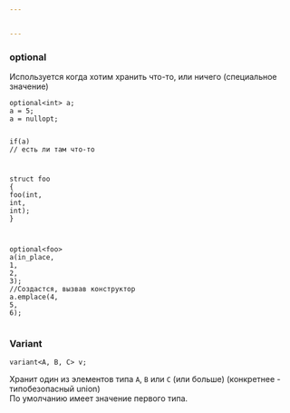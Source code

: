 ```yaml
---


---
```


<h3 id="optional">optional</h3>
<p>Используется когда хотим хранить что-то, или ничего (специальное значение)</p>
<pre class=" language-cpp"><code class="prism  language-cpp">optional<span class="token operator">&lt;</span><span class="token keyword">int</span><span class="token operator">&gt;</span> a<span class="token punctuation">;</span>
a <span class="token operator">=</span> <span class="token number">5</span><span class="token punctuation">;</span>
a <span class="token operator">=</span> nullopt<span class="token punctuation">;</span>

<span class="token keyword">if</span><span class="token punctuation">(</span>a<span class="token punctuation">)</span> <span class="token comment">// есть ли там что-то</span>

<span class="token keyword">struct</span> foo <span class="token punctuation">{</span>
	<span class="token function">foo</span><span class="token punctuation">(</span><span class="token keyword">int</span><span class="token punctuation">,</span> <span class="token keyword">int</span><span class="token punctuation">,</span> <span class="token keyword">int</span><span class="token punctuation">)</span><span class="token punctuation">;</span>
<span class="token punctuation">}</span>

optional<span class="token operator">&lt;</span>foo<span class="token operator">&gt;</span> <span class="token function">a</span><span class="token punctuation">(</span>in_place<span class="token punctuation">,</span> <span class="token number">1</span><span class="token punctuation">,</span> <span class="token number">2</span><span class="token punctuation">,</span> <span class="token number">3</span><span class="token punctuation">)</span><span class="token punctuation">;</span> <span class="token comment">//Создастся, вызвав конструктор</span>
a<span class="token punctuation">.</span><span class="token function">emplace</span><span class="token punctuation">(</span><span class="token number">4</span><span class="token punctuation">,</span> <span class="token number">5</span><span class="token punctuation">,</span> <span class="token number">6</span><span class="token punctuation">)</span><span class="token punctuation">;</span>
</code></pre>
<h3 id="variant">Variant</h3>
<pre class=" language-cpp"><code class="prism  language-cpp">variant<span class="token operator">&lt;</span>A<span class="token punctuation">,</span> B<span class="token punctuation">,</span> C<span class="token operator">&gt;</span> v<span class="token punctuation">;</span>
</code></pre>
<p>Хранит один из элементов типа <code>A</code>,  <code>B</code> или <code>C</code> (или больше) (конкретнее - типобезопасный union)<br>
По умолчанию имеет значение первого типа.</p>

